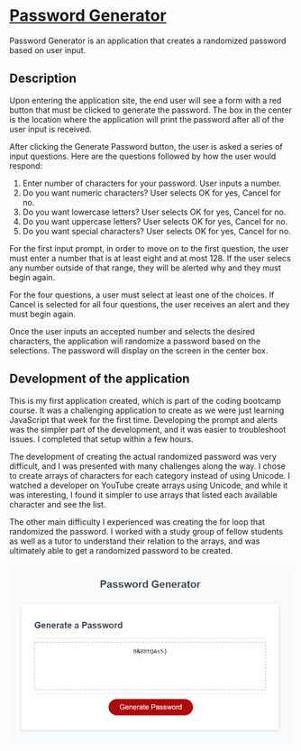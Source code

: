 # [Password Generator](https://katgrace0808.github.io/Password-Generator/)

Password Generator is an application that creates a randomized password 
based on user input.  

## Description

Upon entering the application site, the end user will see a form with a red button 
that must be clicked to generate the password.  The box in the center is the location
where the application will print the password after all of the user input is received.

After clicking the Generate Password button, the user is asked a series of input questions.  Here are the questions followed by how the user would respond:

1. Enter number of characters for your password.
    User inputs a number.
2. Do you want numeric characters?
    User selects OK for yes, Cancel for no.
3. Do you want lowercase letters?
    User selects OK for yes, Cancel for no.
4. Do you want uppercase letters?
    User selects OK for yes, Cancel for no.
5. Do you want special characters?
    User selects OK for yes, Cancel for no.

For the first input prompt, in order to move on to the first question, the user must
enter a number that is at least eight and at most 128.  If the user selecs any number outside of that range, they will be alerted why and they must begin again.  

For the four questions, a user must select at least one of the choices.  If Cancel is selected for all four questions, the user receives an alert and they must begin again.

Once the user inputs an accepted number and selects the desired characters, the application will randomize a password based on the selections.  The password will display on the screen in the center box.

## Development of the application

This is my first application created, which is part of the coding bootcamp course.  It was a challenging application to create as we were just learning JavaScript that week for the first time.  Developing the prompt and alerts was the simpler part of the development, and it was easier to troubleshoot issues.  I completed that setup within a few hours.

The development of creating the actual randomized password was very difficult, and I was presented with many challenges along the way. I chose to create arrays of characters for each category instead of using Unicode.  I watched a developer on YouTube create arrays using Unicode, and while it was interesting, I found it simpler to use arrays that listed each available character and see the list.

The other main difficulty I experienced was creating the for loop that randomized the password.  I worked with a study group of fellow students as well as a tutor to understand their relation to the arrays, and was ultimately able to get a randomized password to be created.

![Screenshot of deployed site](https://github.com/katgrace0808/Password-Generator/blob/master/Assets/Screenshot.PNG)
